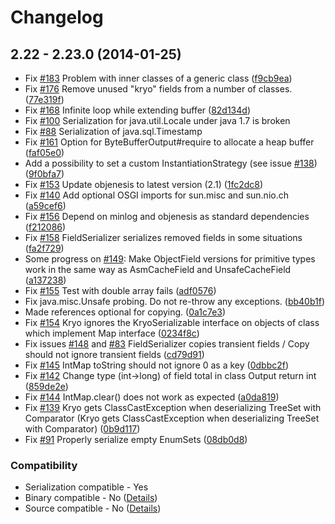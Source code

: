 # Changelog

## 2.22 - 2.23.0 (2014-01-25)

* Fix [#183](https://github.com/EsotericSoftware/kryo/issues/183) Problem with inner classes of a generic class ([f9cb9ea](https://github.com/EsotericSoftware/kryo/commit/f9cb9ea8e97fdfcacab685f054d523af1a110353))
* Fix [#176](https://github.com/EsotericSoftware/kryo/issues/176) Remove unused "kryo" fields from a number of classes. ([77e319f](https://github.com/EsotericSoftware/kryo/commit/77e319f9706b37d9edf7be85868ae520b0f52db5))
* Fix [#168](https://github.com/EsotericSoftware/kryo/issues/168) Infinite loop while extending buffer ([82d134d](https://github.com/EsotericSoftware/kryo/commit/82d134d5ab91918c70290289a9bafe1efeabf60b))
* Fix [#100](https://github.com/EsotericSoftware/kryo/issues/100) Serialization for java.util.Locale under java 1.7 is broken
* Fix [#88](https://github.com/EsotericSoftware/kryo/issues/88) Serialization of java.sql.Timestamp
* Fix [#161](https://github.com/EsotericSoftware/kryo/issues/161) Option for ByteBufferOutput#require to allocate a heap buffer ([faf05e0](https://github.com/EsotericSoftware/kryo/commit/faf05e0db69ef65bee741943bda1b83c3c46f197))
* Add a possibility to set a custom InstantiationStrategy (see issue [#138](https://github.com/EsotericSoftware/kryo/issues/138)) ([9f0bfa7](https://github.com/EsotericSoftware/kryo/commit/9f0bfa7e7a81e34ef536e5c6ae263538eaf944b7))
* Fix [#153](https://github.com/EsotericSoftware/kryo/issues/153) Update objenesis to latest version (2.1) ([1fc2dc8](https://github.com/EsotericSoftware/kryo/commit/1fc2dc8ad484ab0dc0af6ce86a5bef44c699631e))
* Fix [#140](https://github.com/EsotericSoftware/kryo/issues/140) Add optional OSGI imports for sun.misc and sun.nio.ch ([a59cef6](https://github.com/EsotericSoftware/kryo/commit/a59cef66c3f302e42e44f49f18ff28da01dc3dbc))
* Fix [#156](https://github.com/EsotericSoftware/kryo/issues/156) Depend on minlog and objenesis as standard dependencies ([f212086](https://github.com/EsotericSoftware/kryo/commit/f21208643e883fde952ad883fd81e5d7709e87eb))
* Fix [#158](https://github.com/EsotericSoftware/kryo/issues/158) FieldSerializer serializes removed fields in some situations ([fa2f729](https://github.com/EsotericSoftware/kryo/commit/fa2f729da3c87bfa94f6816ff80e390e0688c5c2))
* Some progress on [#149](https://github.com/EsotericSoftware/kryo/issues/149): Make ObjectField versions for primitive types work in the same way as AsmCacheField and UnsafeCacheField ([a137238](https://github.com/EsotericSoftware/kryo/commit/a1372389ef88218bea2ffda7f8282095b85738d8))
* Fix [#155](https://github.com/EsotericSoftware/kryo/issues/155) Test with double array fails ([adf0576](https://github.com/EsotericSoftware/kryo/commit/adf057611a2845c5f6410a9b1b050ef966a5bff5))
* Fix java.misc.Unsafe probing. Do not re-throw any exceptions. ([bb40b1f](https://github.com/EsotericSoftware/kryo/commit/bb40b1f956ec41ab0ea6502d044d2d9e170c8af7))
* Made references optional for copying. ([0a1c7e3](https://github.com/EsotericSoftware/kryo/commit/0a1c7e326c8b5ffae06ac4f6e03a7fec4aea6753))
* Fix [#154](https://github.com/EsotericSoftware/kryo/issues/154) Kryo ignores the KryoSerializable interface on objects of class which implement Map interface ([0234f8c](https://github.com/EsotericSoftware/kryo/commit/0234f8c01cf7c409808f9c93aebf7f1235f971d9))
* Fix issues [#148](https://github.com/EsotericSoftware/kryo/issues/148) and [#83](https://github.com/EsotericSoftware/kryo/issues/83) FieldSerializer copies transient fields / Copy should not ignore transient fields ([cd79d91](https://github.com/EsotericSoftware/kryo/commit/cd79d9142e46b7f498c1c46615d1a83348be2db0))
* Fix [#145](https://github.com/EsotericSoftware/kryo/issues/145) IntMap toString should not ignore 0 as a key ([0dbbc2f](https://github.com/EsotericSoftware/kryo/commit/0dbbc2f5b07a9ed737f9e2a562c3697dcefe33a6))
* Fix [#142](https://github.com/EsotericSoftware/kryo/issues/142) Change type (int->long) of field total in class Output return int ([859de2e](https://github.com/EsotericSoftware/kryo/commit/859de2ea94aa1e1e8a54c0b763f3e9f5315f0438))
* Fix [#144](https://github.com/EsotericSoftware/kryo/issues/144) IntMap.clear() does not work as expected ([a0da819](https://github.com/EsotericSoftware/kryo/commit/a0da8197565fe42557484897c5a7e2e799b5d7b3))
* Fix [#139](https://github.com/EsotericSoftware/kryo/issues/139) Kryo gets ClassCastException when deserializing TreeSet with Comparator (Kryo gets ClassCastException when deserializing TreeSet with Comparator) ([0b9d117](https://github.com/EsotericSoftware/kryo/commit/0b9d11775317f20c72aeb3d5cb333be38ff6d1c6))
* Fix [#91](https://github.com/EsotericSoftware/kryo/issues/91) Properly serialize empty EnumSets ([08db0d8](https://github.com/EsotericSoftware/kryo/commit/08db0d81f79588773fc1cdaaa64b1a4ec79920cf))

### Compatibility

* Serialization compatible - Yes
* Binary compatible - No ([Details](https://rawgithub.com/EsotericSoftware/kryo/master/compat_reports/kryo/2.22_to_2.23.0/compat_report.html))
* Source compatible - No ([Details](https://rawgithub.com/EsotericSoftware/kryo/master/compat_reports/kryo/2.22_to_2.23.0/compat_report.html#Source))